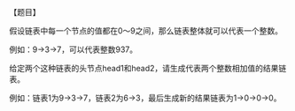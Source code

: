 【题目】

假设链表中每一个节点的值都在0～9之间，那么链表整体就可以代表一个整数。

例如：9->3->7，可以代表整数937。

给定两个这种链表的头节点head1和head2，请生成代表两个整数相加值的结果链表。

例如：链表1为9->3->7，链表2为6->3，最后生成新的结果链表为1->0->0->0。